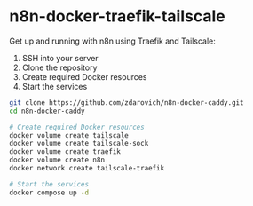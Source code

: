 # n8n-docker-traefik-tailscale

Get up and running with n8n using Traefik and Tailscale:

1. SSH into your server
2. Clone the repository
3. Create required Docker resources
4. Start the services

```bash
git clone https://github.com/zdarovich/n8n-docker-caddy.git
cd n8n-docker-caddy

# Create required Docker resources
docker volume create tailscale
docker volume create tailscale-sock
docker volume create traefik
docker volume create n8n
docker network create tailscale-traefik

# Start the services
docker compose up -d
```
